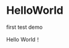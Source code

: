 # HelloWorld
first test demo
<html>
  <head></head>
  <body>
    <text>Hello World！</text>
  </body>
</html>
